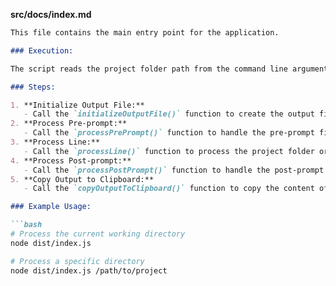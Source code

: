 
**src/docs/index.md**

```markdown
This file contains the main entry point for the application.

### Execution:

The script reads the project folder path from the command line arguments or uses the current working directory if no path is provided.

### Steps:

1. **Initialize Output File:**
   - Call the `initializeOutputFile()` function to create the output file.
2. **Process Pre-prompt:**
   - Call the `processPrePrompt()` function to handle the pre-prompt file or use a default pre-prompt.
3. **Process Line:**
   - Call the `processLine()` function to process the project folder or the specified file path.
4. **Process Post-prompt:**
   - Call the `processPostPrompt()` function to handle the post-prompt file or use a default post-prompt.
5. **Copy Output to Clipboard:**
   - Call the `copyOutputToClipboard()` function to copy the content of the output file to the clipboard.

### Example Usage:

```bash
# Process the current working directory
node dist/index.js 

# Process a specific directory
node dist/index.js /path/to/project
